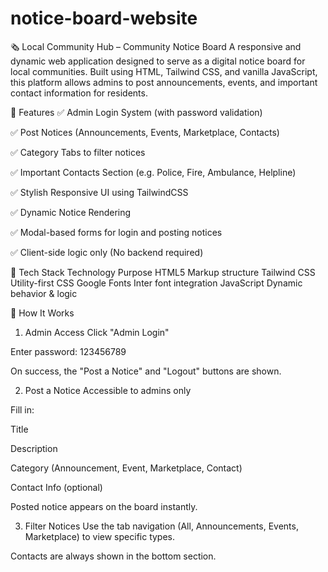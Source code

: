 # notice-board-website
🗞️ Local Community Hub – Community Notice Board
A responsive and dynamic web application designed to serve as a digital notice board for local communities. Built using HTML, Tailwind CSS, and vanilla JavaScript, this platform allows admins to post announcements, events, and important contact information for residents.

📌 Features
✅ Admin Login System (with password validation)

✅ Post Notices (Announcements, Events, Marketplace, Contacts)

✅ Category Tabs to filter notices

✅ Important Contacts Section (e.g. Police, Fire, Ambulance, Helpline)

✅ Stylish Responsive UI using TailwindCSS

✅ Dynamic Notice Rendering

✅ Modal-based forms for login and posting notices

✅ Client-side logic only (No backend required)

🚀 Tech Stack
Technology	Purpose
HTML5	Markup structure
Tailwind CSS	Utility-first CSS
Google Fonts	Inter font integration
JavaScript	Dynamic behavior & logic

🔧 How It Works
1. Admin Access
Click "Admin Login"

Enter password: 123456789

On success, the "Post a Notice" and "Logout" buttons are shown.

2. Post a Notice
Accessible to admins only

Fill in:

Title

Description

Category (Announcement, Event, Marketplace, Contact)

Contact Info (optional)

Posted notice appears on the board instantly.

3. Filter Notices
Use the tab navigation (All, Announcements, Events, Marketplace) to view specific types.

Contacts are always shown in the bottom section.
